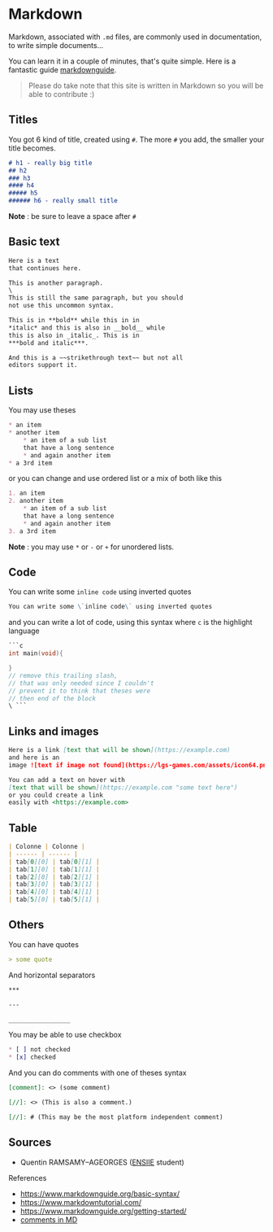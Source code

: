 # Markdown

Markdown, associated with ``.md`` files,
are commonly used in documentation, to write
simple documents...

You can learn it in a couple of minutes, that's quite
simple. Here is a fantastic guide
[markdownguide](https://www.markdownguide.org/basic-syntax/).

> Please do take note that this site is written
> in Markdown so you will be able to contribute :)

<div class="sl"></div>

## Titles

You got 6 kind of title, created using ``#``.
The more ``#`` you add, the smaller your title becomes.

```markdown
# h1 - really big title
## h2
### h3
#### h4
##### h5
###### h6 - really small title
```

**Note** : be sure to leave a space after ``#``

<div class="sr"></div>

## Basic text

```markdown
Here is a text
that continues here.

This is another paragraph.
\
This is still the same paragraph, but you should
not use this uncommon syntax.

This is in **bold** while this in in
*italic* and this is also in __bold__ while
this is also in _italic_. This is in
***bold and italic***.

And this is a ~~strikethrough text~~ but not all
editors support it.
```

<div class="sl"></div>

## Lists

You may use theses

```markdown
* an item
* another item
    * an item of a sub list
    that have a long sentence
    * and again another item
* a 3rd item
```

or you can change and use ordered list or
a mix of both like this

```markdown
1. an item
2. another item
    * an item of a sub list
    that have a long sentence
    * and again another item
3. a 3rd item
```

**Note** : you may use ``*`` or `-` or `+` for 
unordered lists.

<div class="sr"></div>

## Code

You can write some ``inline code`` using inverted quotes

```markdown
You can write some \`inline code\` using inverted quotes 
```

and you can write a lot of code, using this syntax
where ``c`` is the highlight language

```c
```c
int main(void){

}
// remove this trailing slash,
// that was only needed since I couldn't
// prevent it to think that theses were
// then end of the block
\ ```
```

<div class="sl"></div>

## Links and images

```markdown
Here is a link [text that will be shown](https://example.com)
and here is an
image ![text if image not found](https://lgs-games.com/assets/icon64.png)

You can add a text on hover with
[text that will be shown](https://example.com "some text here")
or you could create a link
easily with <https://example.com>
```

<div class="sr"></div>

## Table

```markdown
| Colonne | Colonne |
| ------ | ------ |
| tab[0][0] | tab[0][1] |
| tab[1][0] | tab[1][1] |
| tab[2][0] | tab[2][1] |
| tab[3][0] | tab[3][1] |
| tab[4][0] | tab[4][1] |
| tab[5][0] | tab[5][1] |
```

<div class="sl"></div>

## Others

You can have quotes

```markdown
> some quote
```

And horizontal separators

```markdown
***

---

_________________
```

You may be able to use checkbox

```markdown
* [ ] not checked
* [x] checked
```

And you can do comments with one of theses
syntax

```markdown
[comment]: <> (some comment)

[//]: <> (This is also a comment.)

[//]: # (This may be the most platform independent comment)
```

<div class="sr"></div>

## Sources

* Quentin RAMSAMY–AGEORGES ([ENSIIE](https://www.ensiie.fr/) student)

References

* <https://www.markdownguide.org/basic-syntax/>
* <https://www.markdowntutorial.com/>
* <https://www.markdownguide.org/getting-started/>
* [comments in MD](https://stackoverflow.com/questions/4823468/comments-in-markdown)